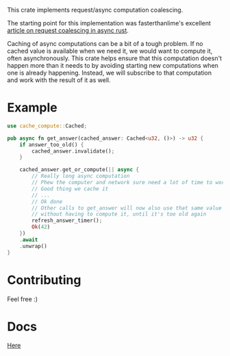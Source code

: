 This crate implements request/async computation coalescing.

The starting point for this implementation was fasterthanlime's excellent [article on request coalescing in async rust](https://fasterthanli.me/articles/request-coalescing-in-async-rust).

Caching of async computations can be a bit of a tough problem.
If no cached value is available when we need it, we would want to compute it, often asynchronously.
This crate helps ensure that this computation doesn't happen more than it needs to
by avoiding starting new computations when one is already happening.
Instead, we will subscribe to that computation and work with the result of it as well.

# Example

```rs
use cache_compute::Cached;

pub async fn get_answer(cached_answer: Cached<u32, ()>) -> u32 {
    if answer_too_old() {
        cached_answer.invalidate();
    }

    cached_answer.get_or_compute(|| async {
        // Really long async computation
        // Phew the computer and network sure need a lot of time to work on this
        // Good thing we cache it
        // ...
        // Ok done
        // Other calls to get_answer will now also use that same value
        // without having to compute it, until it's too old again
        refresh_answer_timer();
        Ok(42)
    })
    .await
    .unwrap()
}
```

# Contributing

Feel free :)

# Docs

[Here](https://docs.rs/cache-compute/)